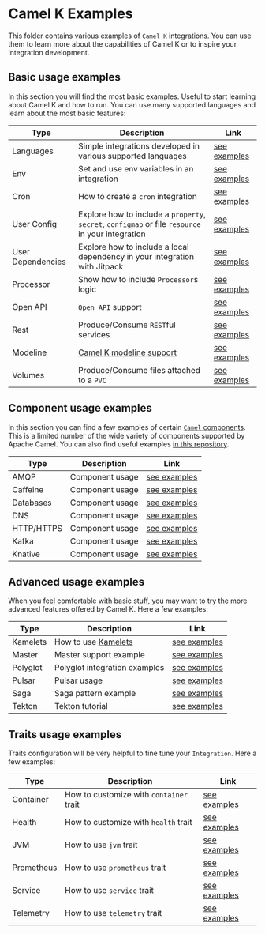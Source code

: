 # Camel K Examples

This folder contains various examples of `Camel K` integrations. You can use them to learn more about the capabilities
of Camel K or to inspire your integration development.

## Basic usage examples

In this section you will find the most basic examples. Useful to start learning about Camel K and how to run.
You can use many supported languages and learn about the most basic features:

| Type              | Description                                                                                       | Link                           |
|-------------------|---------------------------------------------------------------------------------------------------|--------------------------------|
| Languages         | Simple integrations developed in various supported languages                                      | [see examples](./languages/)   |
| Env               | Set and use env variables in an integration                                                       | [see examples](./env/)         |
| Cron              | How to create a `cron` integration                                                                | [see examples](./cron/)        |
| User Config       | Explore how to include a `property`, `secret`, `configmap` or file `resource` in your integration | [see examples](./user-config/) |
| User Dependencies | Explore how to include a local dependency in your integration with Jitpack                        | [see examples](./jitpack/)     |
| Processor         | Show how to include `Processor`s logic                                                            | [see examples](./processor/)   |
| Open API          | `Open API` support                                                                                | [see examples](./openapi/)     |
| Rest              | Produce/Consume `REST`ful services                                                                | [see examples](./rest/)        |
| Modeline          | [Camel K modeline support](https://camel.apache.org/camel-k/latest/cli/modeline.html)             | [see examples](./modeline/)    |
| Volumes           | Produce/Consume files attached to a `PVC`                                                         | [see examples](./volumes/)     |

## Component usage examples

In this section you can find a few examples of certain [
`Camel` components](https://camel.apache.org/components/latest/index.html). This is a limited number of the wide variety
of components supported by Apache Camel.
You can also find useful examples [in this repository](https://github.com/apache/camel-k-examples).

| Type       | Description     | Link                         |
|------------|-----------------|------------------------------|
| AMQP       | Component usage | [see examples](./amqp/)      |
| Caffeine   | Component usage | [see examples](./caffeine/)  |
| Databases  | Component usage | [see examples](./databases/) |
| DNS        | Component usage | [see examples](./dns/)       |
| HTTP/HTTPS | Component usage | [see examples](./http/)      |
| Kafka      | Component usage | [see examples](./kafka/)     |
| Knative    | Component usage | [see examples](./knative/)   |

## Advanced usage examples

When you feel comfortable with basic stuff, you may want to try the more advanced features offered by Camel K. Here a
few examples:

| Type     | Description                                                                           | Link                        |
|----------|---------------------------------------------------------------------------------------|-----------------------------|
| Kamelets | How to use [Kamelets](https://camel.apache.org/camel-k/latest/kamelets/kamelets.html) | [see examples](./kamelets/) |
| Master   | Master support example                                                                | [see examples](./master/)   |
| Polyglot | Polyglot integration examples                                                         | [see examples](./polyglot/) |
| Pulsar   | Pulsar usage                                                                          | [see examples](./pulsar/)   |
| Saga     | Saga pattern example                                                                  | [see examples](./saga/)     |
| Tekton   | Tekton tutorial                                                                       | [see examples](./tekton/)   |

## Traits usage examples

Traits configuration will be very helpful to fine tune your `Integration`. Here a few examples:

| Type       | Description                             | Link                                 |
|------------|-----------------------------------------|--------------------------------------|
| Container  | How to customize with `container` trait | [see examples](./traits/container/)  |
| Health     | How to customize with `health` trait    | [see examples](./traits/health/)     |
| JVM        | How to use `jvm` trait                  | [see examples](./traits/jvm/)        |
| Prometheus | How to use `prometheus` trait           | [see examples](./traits/prometheus/) |
| Service    | How to use `service` trait              | [see examples](./traits/service/)    |
| Telemetry  | How to use `telemetry` trait            | [see examples](./traits/telemetry/)  |
